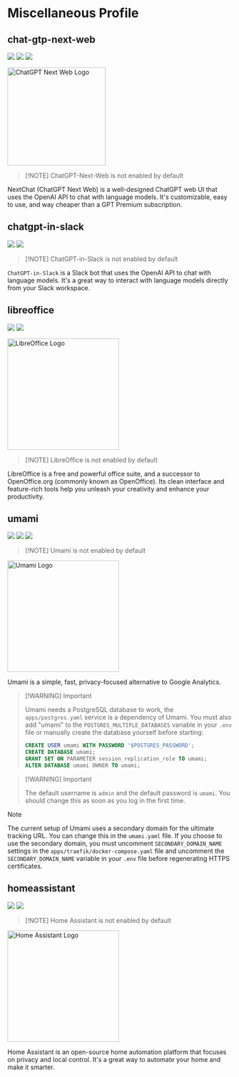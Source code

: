 # Miscellaneous Profile

## chat-gtp-next-web

[![](https://img.shields.io/static/v1?message=yidadaa/chatgpt-next-web&logo=docker&label=docker&color=blue)](https://hub.docker.com/r/yidadaa/chatgpt-next-web)
[![](https://img.shields.io/static/v1?message=ChatGPTNextWeb/ChatGPT-Next-Web&logo=github&label=github)](https://github.com/ChatGPTNextWeb/ChatGPT-Next-Web)
[![](https://img.shields.io/static/v1?message=nextchat.dev&logo=google+chrome&label=website&color=teal)](https://nextchat.dev/)

<img src="https://i.imgur.com/CtZghAF.png" width="220" alt="ChatGPT Next Web Logo">

> [!NOTE] ChatGPT-Next-Web is not enabled by default

NextChat (ChatGPT Next Web) is a well-designed ChatGPT web UI that uses the OpenAI API
to chat with language models. It's customizable, easy to use, and way cheaper than
a GPT Premium subscription.

## chatgpt-in-slack

[![](https://img.shields.io/static/v1?message=juftin/chatgpt-in-slack&logo=docker&label=docker&color=blue)](https://hub.docker.com/r/juftin/chatgpt-in-slack)
[![](https://img.shields.io/static/v1?message=seratch/ChatGPT-in-Slack&logo=github&label=github)](https://github.com/seratch/ChatGPT-in-Slack)

> [!NOTE] ChatGPT-in-Slack is not enabled by default

`ChatGPT-in-Slack` is a Slack bot that uses the OpenAI API to chat with language models.
It's a great way to interact with language models directly from your Slack workspace.

## libreoffice

[![](https://img.shields.io/static/v1?message=linuxserver/libreoffice&logo=docker&label=docker&color=blue)](https://hub.docker.com/r/linuxserver/libreoffice)
[![](https://img.shields.io/static/v1?message=libreoffice.org&logo=google+chrome&label=website&color=teal)](https://libreoffice.org)

<img src="https://i.imgur.com/NRFdFVt.png" width="250" alt="LibreOffice Logo">

> [!NOTE] LibreOffice is not enabled by default

LibreOffice is a free and powerful office suite, and a successor to OpenOffice.org
(commonly known as OpenOffice). Its clean interface and feature-rich tools help you
unleash your creativity and enhance your productivity.

## umami

[![](https://img.shields.io/static/v1?message=umami-software/umami-postgresql&logo=docker&label=docker&color=blue)](https://github.com/umami-software/umami/pkgs/container/umami)
[![](https://img.shields.io/static/v1?message=umami-software/umami&logo=github&label=github)](https://github.com/umami-software/umami)
[![](https://img.shields.io/static/v1?message=umami.is&logo=google+chrome&label=website&color=teal)](https://umami.is)

> [!NOTE] Umami is not enabled by default

<img src="https://i.imgur.com/4iJcXk0.png" width="250" alt="Umami Logo">

Umami is a simple, fast, privacy-focused alternative to Google Analytics.

> [!WARNING] Important
>
> Umami needs a PostgreSQL database to work, the `apps/postgres.yaml` service
> is a dependency of Umami. You must also add "umami" to the `POSTGRES_MULTIPLE_DATABASES`
> variable in your `.env` file or manually create the database yourself before starting:
>
> ```sql
> CREATE USER umami WITH PASSWORD '$POSTGRES_PASSWORD';
> CREATE DATABASE umami;
> GRANT SET ON PARAMETER session_replication_role TO umami;
> ALTER DATABASE umami OWNER TO umami;
> ```

> [!WARNING] Important
>
> The default username is `admin` and the default password
> is `umami`. You should change this as soon as you log in the first time.

> [!NOTE]
>
> The current setup of Umami uses a secondary domain for the ultimate
> tracking URL. You can change this in the `umami.yaml` file. If you choose to use
> the secondary domain, you must uncomment `SECONDARY_DOMAIN_NAME` settings in the
> `apps/traefik/docker-compose.yaml` file and uncomment the `SECONDARY_DOMAIN_NAME`
> variable in your `.env` file before regenerating HTTPS certificates.

## homeassistant

[![](https://img.shields.io/static/v1?message=homeassistant/home-assistant&logo=docker&label=docker&color=blue)](https://hub.docker.com/r/homeassistant/home-assistant)
[![](https://img.shields.io/static/v1?message=home-assistant.io&logo=google+chrome&label=website&color=teal)](https://home-assistant.io)

> [!NOTE] Home Assistant is not enabled by default

<img src="https://i.imgur.com/Q6id8yF.png" width="250" alt="Home Assistant Logo">

Home Assistant is an open-source home automation platform that focuses on privacy and local control.
It's a great way to automate your home and make it smarter.
